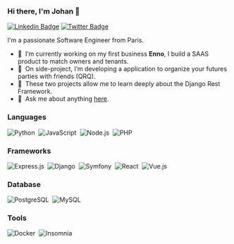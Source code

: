 ### Hi there, I'm Johan 👋

[![Linkedin Badge](https://img.shields.io/badge/LinkedIn-blue?style=flat&logo=linkedin&labelColor=blue&link=https://www.linkedin.com/in/johan-singainy-moutiapin/)](https://www.linkedin.com/in/johan-singainy-moutiapin/)
[![Twitter Badge](https://img.shields.io/badge/-Twitter-1ca0f1?style=flat&labelColor=1ca0f1&logo=twitter&logoColor=white&link=https://twitter.com/johansingainy/)](https://twitter.com/johansingainy/)

I'm a passionate Software Engineer from Paris.

- 🚀 &nbsp;I’m currently working on my first business **Enno**, I build a SAAS product to match owners and tenants.
- 🔭 &nbsp;On side-project, I’m developing a application to organize your futures parties with friends (QRQ).
- 🌱 &nbsp;These two projects allow me to learn deeply about the Django Rest Framework.
- 💬 &nbsp;Ask me about anything [here](https://github.com/johansing/johansing/issues).

### Languages

![Python](https://img.shields.io/badge/-Python-05122A?style=flat&logo=python&logoColor=3776AB)&nbsp;
![JavaScript](https://img.shields.io/badge/-JavaScript-05122A?style=flat&logo=JavaScript&logoColor=ddc508)&nbsp;
![Node.js](https://img.shields.io/badge/-Node.js-05122A?style=flat&logo=node.js&logoColor=339933)&nbsp;
![PHP](https://img.shields.io/badge/-PHP-05122A?style=flat&logo=PHP&logoColor=777BB4)&nbsp;

### Frameworks
![Express.js](https://img.shields.io/badge/-Express.js-05122A?style=flat&logo=Express&logoColor=DBE2E4)&nbsp;
![Django](https://img.shields.io/badge/-Django-05122A?style=flat&logo=django&logoColor=092E20)&nbsp;
![Symfony](https://img.shields.io/badge/-Symfony-05122A?style=flat&logo=Symfony&logoColor=DBE2E4)&nbsp;
![React](https://img.shields.io/badge/-React-05122A?style=flat&logo=React&logoColor=61DAFB)&nbsp;
![Vue.js](https://img.shields.io/badge/-Vue.js-05122A?style=flat&logo=Vue.js&logoColor=4FC08D)&nbsp;

### Database
![PostgreSQL](https://img.shields.io/badge/-PostgreSQL-05122A?style=flat&logo=postgresql&logoColor=336791)&nbsp;
![MySQL](https://img.shields.io/badge/-MySQL-05122A?style=flat&logo=MySQL&logoColor=4479A1)&nbsp;

### Tools
![Docker](https://img.shields.io/badge/-Docker-05122A?style=flat&logo=Docker&logoColor=2496ED)&nbsp;
![Insomnia](https://img.shields.io/badge/-Insomnia-05122A?style=flat&logo=Insomnia&logoColor=5849BE)&nbsp;


